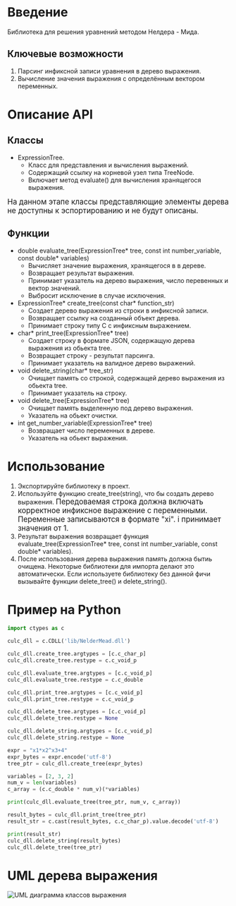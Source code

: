 # Введение

Библиотека для решения уравнений методом Нелдера - Мида.

## Ключевые возможности
1. Парсинг инфиксной записи уравнения в дерево выражения.
2. Вычисление значения выражения с определённым вектором переменных.

# Описание API
## Классы
- ExpressionTree.
    - Класс для представления и вычисления выражений.
    - Содержащий ссылку на корневой узел типа TreeNode.
    - Включает метод evaluate() для вычисления хранящегося выражения.

<big>На данном этапе классы представляющие элементы дерева не доступны к эспортированию и не будут описаны.</big>
## Функции

- double evaluate_tree(ExpressionTree* tree, const int number_variable,
                                   const double* variables)
    - Вычисляет значение выражения, хранящегося в в дереве.
    - Возвращает результат выражения.
    - Принимает указатель на дерево выражения, число перевенных и вектор значений.
    - Выбросит исключение в случае исключения.
- ExpressionTree* create_tree(const char* function_str)
    - Создает дерево выражения из строки в инфиксной записи.
    - Возвращает ссылку на созданный объект дерева.
    - Принимает строку типу С с инфиксным выражением.
- char* print_tree(ExpressionTree* trее)
    - Создает строку в формате JSON, содержащую дерева выражения из обьекта tree.
    - Возвращает строку - результат парсинга.
    - Принимает указатель на валидное дерево выражений.
- void delete_string(char* tree_str)
    - Очищает память со строкой, содержащей дерево выражения из обьекта tree.
    - Принимает указатель на строку.
- void delete_tree(ExpressionTree* tree)
    - Очищает память выделенную под дерево выражения.
    - Указатель на обьект очистки.
- int get_number_variable(ExpressionTree* tree)
    - Возвращает число переменных в дереве.
    - Указатель на обьект выражения.


# Использование 
1. Экспортируйте библиотеку в проект.
2. Используйте функцию create_tree(string), что бы создать дерево выражения. <BIG>Передоваемая строка должна включать корректное инфиксное выражение с переменными. Переменные записываются в формате "xi". i принимает значения от 1. </BIG>  
3. Результат выражения возвращает функция evaluate_tree(ExpressionTree* tree, const int number_variable,
                                   const double* variables).
4. После использования дерева выражения память должна бытиь очищена. Некоторые библиотеки для импорта делают это автоматически. Если используете библиотеку без данной фичи вызывайте функции delete_tree() и delete_string().

# Пример на Python
```python
import ctypes as c

culc_dll = c.CDLL('lib/NelderMead.dll')

culc_dll.create_tree.argtypes = [c.c_char_p]
culc_dll.create_tree.restype = c.c_void_p

culc_dll.evaluate_tree.argtypes = [c.c_void_p]
culc_dll.evaluate_tree.restype = c.c_double

culc_dll.print_tree.argtypes = [c.c_void_p]
culc_dll.print_tree.restype = c.c_void_p

culc_dll.delete_tree.argtypes = [c.c_void_p]
culc_dll.delete_tree.restype = None

culc_dll.delete_string.argtypes = [c.c_void_p]
culc_dll.delete_string.restype = None

expr = "x1*x2^x3+4"
expr_bytes = expr.encode('utf-8')
tree_ptr = culc_dll.create_tree(expr_bytes)

variables = [2, 3, 2]
num_v = len(variables)
c_array = (c.c_double * num_v)(*variables)

print(culc_dll.evaluate_tree(tree_ptr, num_v, c_array))

result_bytes = culc_dll.print_tree(tree_ptr)
result_str = c.cast(result_bytes, c.c_char_p).value.decode('utf-8')

print(result_str)
culc_dll.delete_string(result_bytes)
culc_dll.delete_tree(tree_ptr)
```

# UML дерева выражения
![UML диаграмма классов выражения](../uml.png)